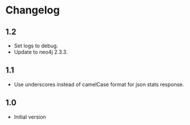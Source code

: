 # Changelog

## 1.2
* Set logs to debug.
* Update  to neo4j 2.3.3.

## 1.1
* Use underscores instead of camelCase format for json stats response.

## 1.0
* Initial version
